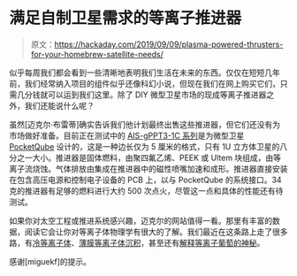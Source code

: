 # 满足自制卫星需求的等离子推进器

> 原文：<https://hackaday.com/2019/09/09/plasma-powered-thrusters-for-your-homebrew-satellite-needs/>

似乎每周我们都会看到一些清晰地表明我们生活在未来的东西。仅仅在短短几年前，我们经常纳入项目的组件似乎还像科幻小说，但现在我们在网上购买它们，只需几分钱就可以运到我们这里。除了 DIY 微型卫星市场的现成等离子推进器之外，我们还能说什么呢？

虽然[迈克尔·布雷蒂]确实告诉我们他计划最终出售这些推进器，但它们还没有为市场做好准备。目前正在测试中的 [AIS-gPPT3-1C 系列](http://appliedionsystems.com/presenting-the-new-ais-gppt3-1c-series-micro-pulsed-plasma-thrusters-for-pocketqubes/)是为微型卫星 [PocketQube](https://hackaday.com/2013/10/02/pocketqubes-even-smaller-than-a-cubesat/) 设计的，这是一种边长仅为 5 厘米的格式，只有 1U 立方体卫星的八分之一大小。推进器是固体燃料，由聚四氟乙烯、PEEK 或 Ultem 块组成，由等离子流烧蚀。气体排放由集成在推进器中的磁性喷嘴加速和成形。推进器直接安装在包含高压电源和控制电子设备的 PCB 上，以与 PocketQube 的系统接口。34 克的推进器有足够的燃料进行大约 500 次点火，尽管这一点和具体的性能还有待测试。

如果你对太空工程或推进系统感兴趣，迈克尔的网站值得一看。那里有丰富的数据，阅读它会让你对等离子体物理学有很大的了解。我们最近在这条路上走了很多路，有[冷等离子体](https://hackaday.com/2019/04/28/cold-plasma-torch-produces-a-cleansing-flame-that-never-consumes/)、[薄膜等离子体沉积](https://hackaday.com/2018/04/11/practical-plasma-for-thin-film-deposition/)，甚至还有[解释等离子葡萄的神秘](https://hackaday.com/2019/03/01/grape-plasma-explained/)。

感谢[miguekf]的提示。